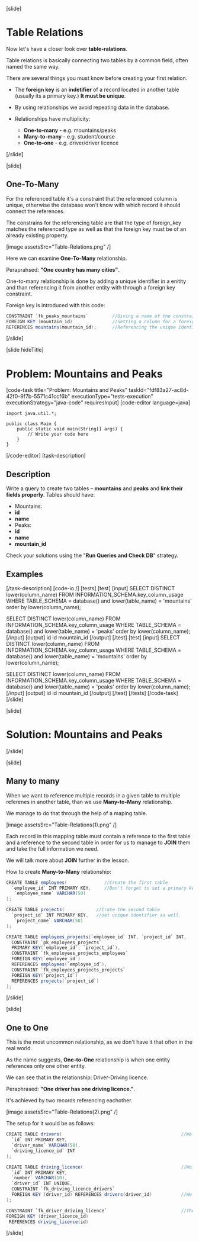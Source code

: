 [slide]

# Table Relations

Now let's have a closer look over **table-ralations**.

Table relations is basically connecting two tables by a common field, often named the same way.

There are several things you must know before creating your first relation.

- The **foreign key** is an **indetifier** of a record located in another table (usually its a primary key.) **It must be unique**.


- By using relationships we avoid repeating data in the database.


- Relationships have multiplicity:


    - **One-to-many** - e.g. mountains/peaks
    - **Many-to-many** - e.g. student/course
    - **One-to-one** - e.g. driver/driver licence

[/slide]

[slide]

## One-To-Many

For the referenced table it's a constraint that the referenced column is unique, otherwise the database won't know with which record it should connect the references. 


The constrains for the referencing table are that the type of foreign_key matches the referenced type as well as that the foreign key must be of an already existing property.

[image assetsSrc="Table-Relations.png" /]

Here we can examine **One-To-Many** relationship.

Peraprahsed: **"One country has many cities"**.

One-to-many relationship is done by adding a unique identifier in a enitity and than referencing it from another entity with through a foreign key constraint.

Foreign key is introduced with this code:
``` java 
CONSTRAINT `fk_peaks_mountains`         //Giving a name of the constraint/foreign key by convention starting with "fk".
FOREIGN KEY (mountain_id)               //Setting a column for a foreign key.
REFERENCES mountains(mountain_id);      //Referencing the unique identifier in another column.
```

[/slide]

[slide hideTitle]
# Problem: Mountains and Peaks
[code-task title="Problem: Mountains and Peaks" taskId="fdf83a27-ac8d-42f0-9f7b-5571c41ccf6b" executionType="tests-execution" executionStrategy="java-code" requiresInput]
[code-editor language=java]
```
import java.util.*;

public class Main {
    public static void main(String[] args) {
        // Write your code here
    }
}
```
[/code-editor]
[task-description]
## Description
Write a query to create two tables – **mountains** and **peaks** and **link their fields properly**. Tables should have:

-	Mountains:
  -	**id** 
  -	**name**
-	Peaks: 
  - **id**
  -	**name**
  -	**mountain_id**

Check your solutions using the "**Run Queries and Check DB**" strategy.

## Examples


[/task-description]
[code-io /]
[tests]
[test]
[input]
SELECT DISTINCT lower(column_name)
FROM INFORMATION_SCHEMA.key_column_usage
WHERE TABLE_SCHEMA = database()
  and lower(table_name) = 'mountains'
order by lower(column_name);


SELECT DISTINCT lower(column_name)
FROM INFORMATION_SCHEMA.key_column_usage
WHERE TABLE_SCHEMA = database()
  and lower(table_name) = 'peaks'
order by lower(column_name);
[/input]
[output]
id
id
mountain_id
[/output]
[/test]
[test]
[input]
SELECT DISTINCT lower(column_name)
FROM INFORMATION_SCHEMA.key_column_usage
WHERE TABLE_SCHEMA = database()
  and lower(table_name) = 'mountains'
order by lower(column_name);


SELECT DISTINCT lower(column_name)
FROM INFORMATION_SCHEMA.key_column_usage
WHERE TABLE_SCHEMA = database()
  and lower(table_name) = 'peaks'
order by lower(column_name);
[/input]
[output]
id
id
mountain_id
[/output]
[/test]
[/tests]
[/code-task]
[/slide]

[slide]

# Solution: Mountains and Peaks

[/slide]

[slide]

## Many to many

When we want to reference multiple records in a given table to multiple referenes in another table, than we use **Many-to-Many** relationship.

We manage to do that through the help of a maping table.

[image assetsSrc="Table-Relations(1).png" /]

Each record in this mapping table must contain a reference to the first table and a reference to the second table in order for us to manage to **JOIN** them and take the full information we need.

We will talk more about **JOIN** further in the lesson.

How to create **Many-to-Many** relationship:

```java
CREATE TABLE employees(              //Create the first table
  `employee_id` INT PRIMARY KEY,     //Don't forget to set a primary key
   `employee_name` VARCHAR(50)
);

CREATE TABLE projects(            //Crate the second table
  `project_id` INT PRIMARY KEY,   //set unique identifier as well.
   `project_name` VARCHAR(50)
);

CREATE TABLE employees_projects(`employee_id` INT, `project_id` INT,    //Create the mapping table
  CONSTRAINT `pk_employees_projects`                                    //with foreign keys referencing to both tables
  PRIMARY KEY(`employee_id`, `project_id`),                             //don't forget that you can't add entities to the table
  CONSTRAINT `fk_employees_projects_employees`                          //which don't already exist as records in their original tables.
  FOREIGN KEY(`employee_id`)
  REFERENCES employees(`employee_id`),
  CONSTRAINT `fk_employees_projects_projects`
  FOREIGN KEY(`project_id`)
  REFERENCES projects(`project_id`)
);
```

[/slide]

[slide]

## One to One

This is the most uncommon relationship, as we don't have it that often in the real world. 

As the name suggests, **One-to-One** relationship is when one entity references only one other entity.

We can see that in the relationship: Driver-Driving licence.

Peraphrased: **"One driver has one driving licence."**.

It's achieved by two records referencing eachother. 

[image assetsSrc="Table-Relations(2).png" /]


The setup for it would be as follows:

```java
CREATE TABLE drivers(                                             //We create the first table                  
  `id` INT PRIMARY KEY,
  `driver_name` VARCHAR(50),
  `driving_licence_id` INT
);

CREATE TABLE driving_licence(                                     //We create the second table.
  `id` INT PRIMARY KEY,
  `number` VARCHAR(10),
  `driver_id` INT UNIQUE,
  CONSTRAINT `fk_driving_licence_drivers` 
  FOREIGN KEY (driver_id) REFERENCES drivers(driver_id)           //We set the first foreign key constraint.
);

CONSTRAINT `fk_driver_driving_licence`                            //Then we set the other constraint.
FOREIGN KEY (driver_licence_id)
 REFERENCES driving_licence(id)
 ```
[/slide]
